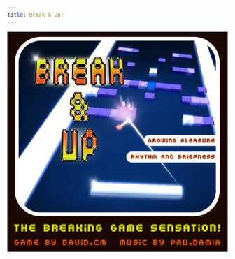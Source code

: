 ```yaml
---
title: Break & Up!
---
```


![Break & Up!](/landing/breakandup/images/breakandup_boxart.png)

<meta name="twitter:card" content="summary_large_image">
<meta name="twitter:creator" content="@tmdchi">
<meta name="twitter:title" content="Break &amp; Up!">
<meta name="twitter:description" content="Take a quick game. Feel the emotion of throwing a pixel ball. Aim at the gap through the blocks mess. And finally enjoy as they collide in a symphony of growing pleasure.">
<meta name="twitter:image" content="http://www.david.cm/landing/breakandup/images/breakandup_boxart.png">
<meta http-equiv="refresh" content="1; url=http://www.david.cm/landing/breakandup">
